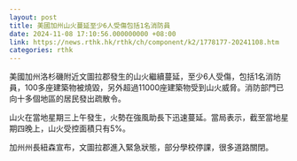 ```yaml
---
layout: post
title: 美國加州山火蔓延至少6人受傷包括1名消防員
date: 2024-11-08 17:10:56.000000000 +08:00
link: https://news.rthk.hk/rthk/ch/component/k2/1778177-20241108.htm
categories: rthk
---
```


美國加州洛杉磯附近文圖拉郡發生的山火繼續蔓延，至少6人受傷，包括1名消防員，100多座建築物被燒毀，另外超過11000座建築物受到山火威脅。消防部門已向十多個地區的居民發出疏散令。

山火在當地星期三上午發生，火勢在強風助長下迅速蔓延。當局表示，截至當地星期四晚上，山火受控面積只有5%。

加州州長紐森宣布，文圖拉郡進入緊急狀態，部分學校停課，很多道路關閉。
